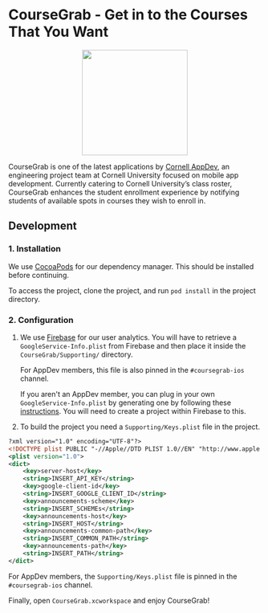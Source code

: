 # CourseGrab - Get in to the Courses That You Want

<p align="center"><img src=https://raw.githubusercontent.com/cuappdev/coursegrab-ios/master/    CourseGrab/Supporting/Assets.xcassets/Logos/CourseGrabIconReadMe.imageset/CourseGrabIconReadMe.png width=210 /></p>

CourseGrab is one of the latest applications by [Cornell AppDev](http://cornellappdev.com), an engineering project team at Cornell University focused on mobile app development. Currently catering to Cornell University’s class roster, CourseGrab enhances the student enrollment experience by notifying students of available spots in courses they wish to enroll in. 

## Development

### 1. Installation
We use [CocoaPods](http://cocoapods.org) for our dependency manager. This should be installed before continuing.

To access the project, clone the project, and run `pod install` in the project directory.

### 2. Configuration
1. We use [Firebase](https://firebase.google.com) for our user analytics. You will have to retrieve a `GoogleService-Info.plist` from Firebase and then place it inside the `CourseGrab/Supporting/` directory.

    For AppDev members, this file is also pinned in the `#coursegrab-ios` channel. 

    If you aren't an AppDev member, you can plug in your own `GoogleService-Info.plist` by generating one by following these [instructions](https://support.google.com/firebase/answer/7015592?hl=en). You will need to create a project within Firebase to this.

2. To build the project  you need a `Supporting/Keys.plist` file in the project.

```xml
?xml version="1.0" encoding="UTF-8"?>
<!DOCTYPE plist PUBLIC "-//Apple//DTD PLIST 1.0//EN" "http://www.apple.com/DTDs/PropertyList-1.0.dtd">
<plist version="1.0">
<dict>
    <key>server-host</key>
    <string>INSERT_API_KEY</string>
    <key>google-client-id</key>
    <string>INSERT_GOOGLE_CLIENT_ID</string>
    <key>announcements-scheme</key>
    <string>INSERT_SCHEMEs</string>
    <key>announcements-host</key>
    <string>INSERT_HOST</string>
    <key>announcements-common-path</key>
    <string>INSERT_COMMON_PATH</string>
    <key>announcements-path</key>
    <string>INSERT_PATH</string>
</dict>

```
For AppDev members, the `Supporting/Keys.plist` file is pinned in the `#coursegrab-ios` channel. 

Finally, open `CourseGrab.xcworkspace` and enjoy CourseGrab!
